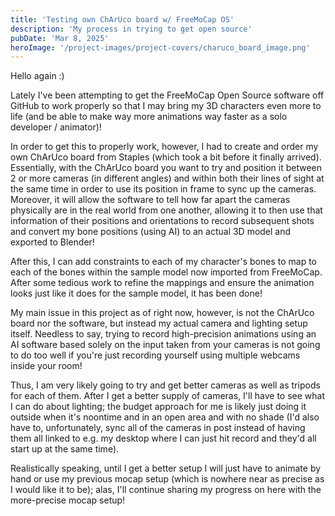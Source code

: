```yaml
---
title: 'Testing own ChArUco board w/ FreeMoCap OS'
description: 'My process in trying to get open source'
pubDate: 'Mar 8, 2025'
heroImage: '/project-images/project-covers/charuco_board_image.png'
---
```


Hello again :)

Lately I've been attempting to get the FreeMoCap Open Source software off GitHub to work properly so that I may bring my 3D characters even more to life (and be able to make way more animations way faster as a solo developer / animator)!

In order to get this to properly work, however, I had to create and order my own ChArUco board from Staples (which took a bit before it finally arrived). Essentially, with the ChArUco board you want to try and position it between 2 or more cameras (in different angles) and within both their lines of sight at the same time in order to use its position in frame to sync up the cameras. Moreover, it will allow the software to tell how far apart the cameras physically are in the real world from one another, allowing it to then use that information of their positions and orientations to record subsequent shots and convert my bone positions (using AI) to an actual 3D model and exported to Blender!

After this, I can add constraints to each of my character's bones to map to each of the bones within the sample model now imported from FreeMoCap. After some tedious work to refine the mappings and ensure the animation looks just like it does for the sample model, it has been done!

My main issue in this project as of right now, however, is not the ChArUco board nor the software, but instead my actual camera and lighting setup itself. Needless to say, trying to record high-precision animations using an AI software based solely on the input taken from your cameras is not going to do too well if you're just recording yourself using multiple webcams inside your room! 

Thus, I am very likely going to try and get better cameras as well as tripods for each of them. After I get a better supply of cameras, I'll have to see what I can do about lighting; the budget approach for me is likely just doing it outside when it's noontime and in an open area and with no shade (I'd also have to, unfortunately, sync all of the cameras in post instead of having them all linked to e.g. my desktop where I can just hit record and they'd all start up at the same time).

Realistically speaking, until I get a better setup I will just have to animate by hand or use my previous mocap setup (which is nowhere near as precise as I would like it to be); alas, I'll continue sharing my progress on here with the more-precise mocap setup!
